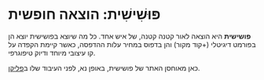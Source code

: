# פּוּשִׁישִׁית: הוצאה חופשית

**פושישית** היא הוצאה לאור קטנה קטנה, של איש אחד. כל מה שיוצא בפושישית יוצא הן בפורמט דיגיטלי (+קוד מקור) והן בדפוס במחיר עלות ההדפסה, כאשר קיימת הקפדה על קו עיצובי מיוחד ודיוק טיפוגרפי.

כאן מאוחסן האתר של פושישית, באופן נא, לפני העיבוד שלו ב[פליקן](https://github.com/getpelican/pelican).

